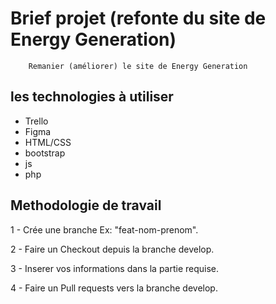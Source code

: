 # Brief projet (refonte du site de Energy Generation)
        Remanier (améliorer) le site de Energy Generation

## les technologies à utiliser 
- Trello
- Figma
- HTML/CSS
- bootstrap
- js
- php

## Methodologie de travail

1 - Crée une branche Ex: "feat-nom-prenom".

2 - Faire un Checkout depuis la branche develop.

3 - Inserer vos informations dans la partie requise.

4 - Faire un Pull requests vers la branche develop.
